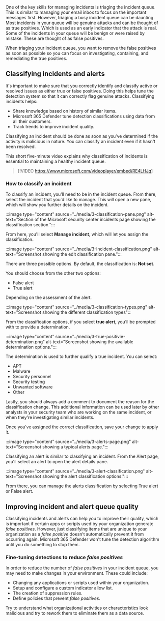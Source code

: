 One of the key skills for managing incidents is triaging the incident queue. This is similar to managing your email inbox to focus on the important messages first. However, triaging a busy incident queue can be daunting. Most incidents in your queue will be genuine attacks and can be thought of as true positives. Which is used as an early indicator that the attack is real. Some of the incidents in your queue will be benign or were raised by mistake. These are thought of as false positives.

When triaging your incident queue, you want to remove the false positives as soon as possible so you can focus on investigating, containing, and remediating the true positives.

## Classifying incidents and alerts

It's important to make sure that you correctly identify and classify active or resolved issues as either true or false positives. Doing this helps tune the detection system so that it can correctly flag genuine attacks. Classifying incidents helps:

- Share knowledge based on history of similar items.
- Microsoft 365 Defender tune detection classifications using data from all their customers.
- Track trends to improve incident quality.

Classifying an incident should be done as soon as you've determined if the activity is malicious in nature. You can classify an incident even if it hasn't been resolved.

This short five-minute video explains why classification of incidents is essential to maintaining a healthy incident queue.

> [!VIDEO https://www.microsoft.com/videoplayer/embed/RE4LHJq]

### How to classify an incident

To classify an incident, you'll need to be in the incident queue. From there, select the incident that you'd like to manage. This will open a new pane, which will show you further details on the incident.

:::image type="content" source="../media/3-classification-pane.png" alt-text="Section of the Microsoft security center incidents page showing the classification section.":::

From here, you'll select **Manage incident**, which will let you assign the classification.

:::image type="content" source="../media/3-Incident-classification.png" alt-text="Screenshot showing the edit classification pane.":::

There are three possible options. By default, the classification is: **Not set**.

You should choose from the other two options:

- False alert
- True alert

Depending on the assessment of the alert.

:::image type="content" source="../media/3-classification-types.png" alt-text="Screenshot showing the different classification types":::

From the classification options, if you select **true alert**, you’ll be prompted with to provide a determination.

:::image type="content" source="../media/3-true-positivie-determination.png" alt-text="Screenshot showing the available determination options.":::

The determination is used to further qualify a true incident. You can select:

- APT
- Malware
- Security personnel
- Security testing
- Unwanted software
- Other

Lastly, you should always add a comment to document the reason for the classification change. This additional information can be used later by other analysts in your security team who are working on the same incident, or when they're investigating similar incidents.

Once you've assigned the correct classification, save your change to apply it.

:::image type="content" source="../media/3-alerts-page.png" alt-text="Screenshot showing a typical alerts page.":::

Classifying an alert is similar to classifying an incident. From the Alert page, you'll select an alert to open the alert details pane.

:::image type="content" source="../media/3-alert-classification.png" alt-text="Screenshot showing the alert classification options.":::

From there, you can manage the alerts classification by selecting True alert or False alert.

## Improving incident and alert queue quality

Classifying incidents and alerts can help you to improve their quality, which is important if certain apps or scripts used by your organization generate *false positives*. However, just classifying items that are unique to your organization as a *false positive* doesn't automatically prevent it from occurring again. Microsoft 365 Defender won't tune the detection algorithm until you do something to stop them.

### Fine-tuning detections to reduce *false positives*

In order to reduce the number of *false positives* in your incident queue, you may need to make changes in your environment. These could include:

- Changing any applications or scripts used within your organization.
- Setup and configure a custom indicator allow list.
- The creation of suppression rules.
- Define policies that prevent *false positives*.

Try to understand what organizational activities or characteristics look malicious and try to rework them to eliminate them as a data source.

